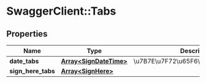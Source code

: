 # SwaggerClient::Tabs

## Properties
Name | Type | Description | Notes
------------ | ------------- | ------------- | -------------
**date_tabs** | [**Array&lt;SignDateTime&gt;**](SignDateTime.md) | \u7B7E\u7F72\u65F6\u95F4\u4FE1\u606F | [optional] 
**sign_here_tabs** | [**Array&lt;SignHere&gt;**](SignHere.md) |  | [optional] 


